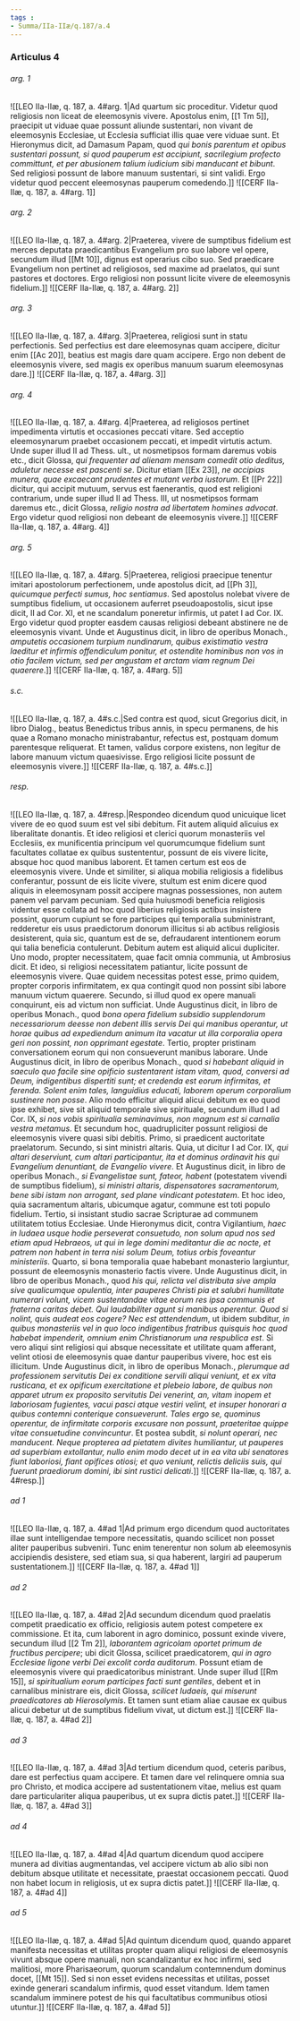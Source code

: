 ```yaml
---
tags : 
- Summa/IIa-IIæ/q.187/a.4
---
```


### Articulus 4

###### arg. 1
![[LEO IIa-IIæ, q. 187, a. 4#arg. 1|Ad quartum sic proceditur. Videtur quod religiosis non liceat de eleemosynis vivere. Apostolus enim, [[1 Tm 5]], praecipit ut viduae quae possunt aliunde sustentari, non vivant de eleemosynis Ecclesiae, ut Ecclesia sufficiat illis quae vere viduae sunt. Et Hieronymus dicit, ad Damasum Papam, quod *qui bonis parentum et opibus sustentari possunt, si quod pauperum est accipiunt, sacrilegium profecto committunt, et per abusionem talium iudicium sibi manducant et bibunt*. Sed religiosi possunt de labore manuum sustentari, si sint validi. Ergo videtur quod peccent eleemosynas pauperum comedendo.]]
![[CERF IIa-IIæ, q. 187, a. 4#arg. 1]]

###### arg. 2
![[LEO IIa-IIæ, q. 187, a. 4#arg. 2|Praeterea, vivere de sumptibus fidelium est merces deputata praedicantibus Evangelium pro suo labore vel opere, secundum illud [[Mt 10]], dignus est operarius cibo suo. Sed praedicare Evangelium non pertinet ad religiosos, sed maxime ad praelatos, qui sunt pastores et doctores. Ergo religiosi non possunt licite vivere de eleemosynis fidelium.]]
![[CERF IIa-IIæ, q. 187, a. 4#arg. 2]]

###### arg. 3
![[LEO IIa-IIæ, q. 187, a. 4#arg. 3|Praeterea, religiosi sunt in statu perfectionis. Sed perfectius est dare eleemosynas quam accipere, dicitur enim [[Ac 20]], beatius est magis dare quam accipere. Ergo non debent de eleemosynis vivere, sed magis ex operibus manuum suarum eleemosynas dare.]]
![[CERF IIa-IIæ, q. 187, a. 4#arg. 3]]

###### arg. 4
![[LEO IIa-IIæ, q. 187, a. 4#arg. 4|Praeterea, ad religiosos pertinet impedimenta virtutis et occasiones peccati vitare. Sed acceptio eleemosynarum praebet occasionem peccati, et impedit virtutis actum. Unde super illud II ad Thess. ult., ut nosmetipsos formam daremus vobis etc., dicit Glossa, *qui frequenter ad alienam mensam comedit otio deditus, aduletur necesse est pascenti se*. Dicitur etiam [[Ex 23]], *ne accipias munera, quae excaecant prudentes et mutant verba iustorum*. Et [[Pr 22]] dicitur, qui accipit mutuum, servus est faenerantis, quod est religioni contrarium, unde super illud II ad Thess. III, ut nosmetipsos formam daremus etc., dicit Glossa, *religio nostra ad libertatem homines advocat*. Ergo videtur quod religiosi non debeant de eleemosynis vivere.]]
![[CERF IIa-IIæ, q. 187, a. 4#arg. 4]]

###### arg. 5
![[LEO IIa-IIæ, q. 187, a. 4#arg. 5|Praeterea, religiosi praecipue tenentur imitari apostolorum perfectionem, unde apostolus dicit, ad [[Ph 3]], *quicumque perfecti sumus, hoc sentiamus*. Sed apostolus nolebat vivere de sumptibus fidelium, ut occasionem auferret pseudoapostolis, sicut ipse dicit, II ad Cor. XI, et ne scandalum poneretur infirmis, ut patet I ad Cor. IX. Ergo videtur quod propter easdem causas religiosi debeant abstinere ne de eleemosynis vivant. Unde et Augustinus dicit, in libro de operibus Monach., *amputetis occasionem turpium nundinarum, quibus existimatio vestra laeditur et infirmis offendiculum ponitur, et ostendite hominibus non vos in otio facilem victum, sed per angustam et arctam viam regnum Dei quaerere*.]]
![[CERF IIa-IIæ, q. 187, a. 4#arg. 5]]

###### s.c.
![[LEO IIa-IIæ, q. 187, a. 4#s.c.|Sed contra est quod, sicut Gregorius dicit, in libro Dialog., beatus Benedictus tribus annis, in specu permanens, de his quae a Romano monacho ministrabantur, refectus est, postquam domum parentesque reliquerat. Et tamen, validus corpore existens, non legitur de labore manuum victum quaesivisse. Ergo religiosi licite possunt de eleemosynis vivere.]]
![[CERF IIa-IIæ, q. 187, a. 4#s.c.]]

###### resp.
![[LEO IIa-IIæ, q. 187, a. 4#resp.|Respondeo dicendum quod unicuique licet vivere de eo quod suum est vel sibi debitum. Fit autem aliquid alicuius ex liberalitate donantis. Et ideo religiosi et clerici quorum monasteriis vel Ecclesiis, ex munificentia principum vel quorumcumque fidelium sunt facultates collatae ex quibus sustententur, possunt de eis vivere licite, absque hoc quod manibus laborent. Et tamen certum est eos de eleemosynis vivere. Unde et similiter, si aliqua mobilia religiosis a fidelibus conferantur, possunt de eis licite vivere, stultum est enim dicere quod aliquis in eleemosynam possit accipere magnas possessiones, non autem panem vel parvam pecuniam. Sed quia huiusmodi beneficia religiosis videntur esse collata ad hoc quod liberius religiosis actibus insistere possint, quorum cupiunt se fore participes qui temporalia subministrant, redderetur eis usus praedictorum donorum illicitus si ab actibus religiosis desisterent, quia sic, quantum est de se, defraudarent intentionem eorum qui talia beneficia contulerunt. Debitum autem est aliquid alicui dupliciter. Uno modo, propter necessitatem, quae facit omnia communia, ut Ambrosius dicit. Et ideo, si religiosi necessitatem patiantur, licite possunt de eleemosynis vivere. Quae quidem necessitas potest esse, primo quidem, propter corporis infirmitatem, ex qua contingit quod non possint sibi labore manuum victum quaerere. Secundo, si illud quod ex opere manuali conquirunt, eis ad victum non sufficiat. Unde Augustinus dicit, in libro de operibus Monach., quod *bona opera fidelium subsidio supplendorum necessariorum deesse non debent illis servis Dei qui manibus operantur, ut horae quibus ad expediendum animum ita vacatur ut illa corporalia opera geri non possint, non opprimant egestate*. Tertio, propter pristinam conversationem eorum qui non consueverunt manibus laborare. Unde Augustinus dicit, in libro de operibus Monach., quod *si habebant aliquid in saeculo quo facile sine opificio sustentarent istam vitam, quod, conversi ad Deum, indigentibus dispertiti sunt; et credenda est eorum infirmitas, et ferenda. Solent enim tales, languidius educati, laborem operum corporalium sustinere non posse*. Alio modo efficitur aliquid alicui debitum ex eo quod ipse exhibet, sive sit aliquid temporale sive spirituale, secundum illud I ad Cor. IX, *si nos vobis spiritualia seminavimus, non magnum est si carnalia vestra metamus*. Et secundum hoc, quadrupliciter possunt religiosi de eleemosynis vivere quasi sibi debitis. Primo, si praedicent auctoritate praelatorum. Secundo, si sint ministri altaris. Quia, ut dicitur I ad Cor. IX, *qui altari deserviunt, cum altari participantur, ita et dominus ordinavit his qui Evangelium denuntiant, de Evangelio vivere*. Et Augustinus dicit, in libro de operibus Monach., *si Evangelistae sunt, fateor, habent* (potestatem vivendi de sumptibus fidelium), *si ministri altaris, dispensatores sacramentorum, bene sibi istam non arrogant, sed plane vindicant potestatem*. Et hoc ideo, quia sacramentum altaris, ubicumque agatur, commune est toti populo fidelium. Tertio, si insistant studio sacrae Scripturae ad communem utilitatem totius Ecclesiae. Unde Hieronymus dicit, contra Vigilantium, *haec in Iudaea usque hodie perseverat consuetudo, non solum apud nos sed etiam apud Hebraeos, ut qui in lege domini meditantur die ac nocte, et patrem non habent in terra nisi solum Deum, totius orbis foveantur ministeriis*. Quarto, si bona temporalia quae habebant monasterio largiuntur, possunt de eleemosynis monasterio factis vivere. Unde Augustinus dicit, in libro de operibus Monach., quod *his qui, relicta vel distributa sive ampla sive qualicumque opulentia, inter pauperes Christi pia et salubri humilitate numerari volunt, vicem sustentandae vitae eorum res ipsa communis et fraterna caritas debet. Qui laudabiliter agunt si manibus operentur. Quod si nolint, quis audeat eos cogere? Nec est attendendum*, ut ibidem subditur, *in quibus monasteriis vel in quo loco indigentibus fratribus quisquis hoc quod habebat impenderit, omnium enim Christianorum una respublica est*. Si vero aliqui sint religiosi qui absque necessitate et utilitate quam afferant, velint otiosi de eleemosynis quae dantur pauperibus vivere, hoc est eis illicitum. Unde Augustinus dicit, in libro de operibus Monach., *plerumque ad professionem servitutis Dei ex conditione servili aliqui veniunt, et ex vita rusticana, et ex opificum exercitatione et plebeio labore, de quibus non apparet utrum ex proposito servitutis Dei venerint, an, vitam inopem et laboriosam fugientes, vacui pasci atque vestiri velint, et insuper honorari a quibus contemni conterique consueverunt. Tales ergo se, quominus operentur, de infirmitate corporis excusare non possunt, praeteritae quippe vitae consuetudine convincuntur*. Et postea subdit, *si nolunt operari, nec manducent. Neque propterea ad pietatem divites humiliantur, ut pauperes ad superbiam extollantur, nullo enim modo decet ut in ea vita ubi senatores fiunt laboriosi, fiant opifices otiosi; et quo veniunt, relictis deliciis suis, qui fuerunt praediorum domini, ibi sint rustici delicati*.]]
![[CERF IIa-IIæ, q. 187, a. 4#resp.]]

###### ad 1
![[LEO IIa-IIæ, q. 187, a. 4#ad 1|Ad primum ergo dicendum quod auctoritates illae sunt intelligendae tempore necessitatis, quando scilicet non posset aliter pauperibus subveniri. Tunc enim tenerentur non solum ab eleemosynis accipiendis desistere, sed etiam sua, si qua haberent, largiri ad pauperum sustentationem.]]
![[CERF IIa-IIæ, q. 187, a. 4#ad 1]]

###### ad 2
![[LEO IIa-IIæ, q. 187, a. 4#ad 2|Ad secundum dicendum quod praelatis competit praedicatio ex officio, religiosis autem potest competere ex commissione. Et ita, cum laborent in agro dominico, possunt exinde vivere, secundum illud [[2 Tm 2]], *laborantem agricolam oportet primum de fructibus percipere*; ubi dicit Glossa, scilicet praedicatorem, *qui in agro Ecclesiae ligone verbi Dei excolit corda auditorum*. Possunt etiam de eleemosynis vivere qui praedicatoribus ministrant. Unde super illud [[Rm 15]], *si spiritualium eorum participes facti sunt gentiles*, debent et in carnalibus ministrare eis, dicit Glossa, *scilicet Iudaeis, qui miserunt praedicatores ab Hierosolymis*. Et tamen sunt etiam aliae causae ex quibus alicui debetur ut de sumptibus fidelium vivat, ut dictum est.]]
![[CERF IIa-IIæ, q. 187, a. 4#ad 2]]

###### ad 3
![[LEO IIa-IIæ, q. 187, a. 4#ad 3|Ad tertium dicendum quod, ceteris paribus, dare est perfectius quam accipere. Et tamen dare vel relinquere omnia sua pro Christo, et modica accipere ad sustentationem vitae, melius est quam dare particulariter aliqua pauperibus, ut ex supra dictis patet.]]
![[CERF IIa-IIæ, q. 187, a. 4#ad 3]]

###### ad 4
![[LEO IIa-IIæ, q. 187, a. 4#ad 4|Ad quartum dicendum quod accipere munera ad divitias augmentandas, vel accipere victum ab alio sibi non debitum absque utilitate et necessitate, praestat occasionem peccati. Quod non habet locum in religiosis, ut ex supra dictis patet.]]
![[CERF IIa-IIæ, q. 187, a. 4#ad 4]]

###### ad 5
![[LEO IIa-IIæ, q. 187, a. 4#ad 5|Ad quintum dicendum quod, quando apparet manifesta necessitas et utilitas propter quam aliqui religiosi de eleemosynis vivunt absque opere manuali, non scandalizantur ex hoc infirmi, sed malitiosi, more Pharisaeorum, quorum scandalum contemnendum dominus docet, [[Mt 15]]. Sed si non esset evidens necessitas et utilitas, posset exinde generari scandalum infirmis, quod esset vitandum. Idem tamen scandalum imminere potest de his qui facultatibus communibus otiosi utuntur.]]
![[CERF IIa-IIæ, q. 187, a. 4#ad 5]]

